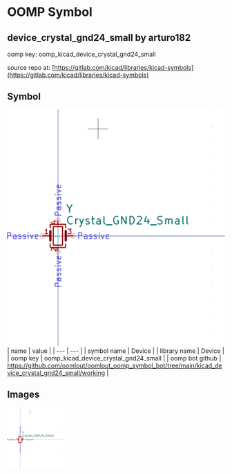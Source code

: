 # OOMP Symbol  
## device_crystal_gnd24_small  by arturo182  
  
oomp key: oomp_kicad_device_crystal_gnd24_small  
  
source repo at: [https://gitlab.com/kicad/libraries/kicad-symbols](https://gitlab.com/kicad/libraries/kicad-symbols)  
## Symbol  
  
[![working.png](working_600.png)](working.png)  
| name | value | 
| --- | --- | 
| symbol name | Device | 
| library name | Device | 
| oomp key | oomp_kicad_device_crystal_gnd24_small | 
| oomp bot github | https://github.com/oomlout/oomlout_oomp_symbol_bot/tree/main/kicad_device_crystal_gnd24_small/working | 
## Images  
  
[![working.png](working_140.png)](working.png)  
